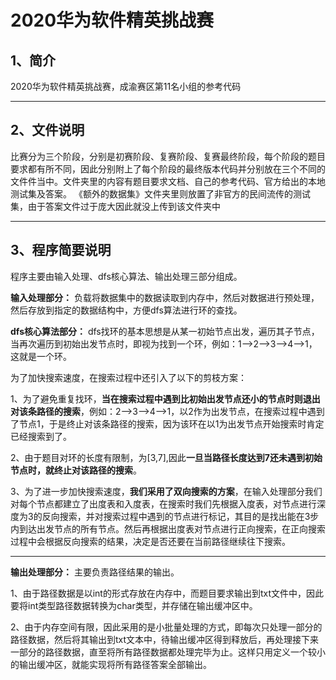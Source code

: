 # 2020华为软件精英挑战赛
## 1、简介
2020华为软件精英挑战赛，成渝赛区第11名小组的参考代码
***
## 2、文件说明
比赛分为三个阶段，分别是初赛阶段、复赛阶段、复赛最终阶段，每个阶段的题目要求都有所不同，因此分别附上了每个阶段的最终版本代码并分别放在三个不同的文件件当中。文件夹里的内容有题目要求文档、自己的参考代码、官方给出的本地测试集及答案。
《额外的数据集》文件夹里则放置了非官方的民间流传的测试集，由于答案文件过于庞大因此就没上传到该文件夹中
***
## 3、程序简要说明
程序主要由输入处理、dfs核心算法、输出处理三部分组成。


**输入处理部分：**
负载将数据集中的数据读取到内存中，然后对数据进行预处理，然后存放到指定的数据结构中，方便dfs算法进行环的查找。


**dfs核心算法部分：**
dfs找环的基本思想是从某一初始节点出发，遍历其子节点，当再次遍历到初始出发节点时，即视为找到一个环，例如：1-->2-->3-->4-->1，这就是一个环。


为了加快搜索速度，在搜索过程中还引入了以下的剪枝方案：

1、为了避免重复找环，**当在搜索过程中遇到比初始出发节点还小的节点时则退出对该条路径的搜索**，例如：2-->3-->4-->1，以2作为出发节点，在搜索过程中遇到了节点1，于是终止对该条路径的搜索，因为该环在以1为出发节点开始搜索时肯定已经搜索到了。

2、由于题目对环的长度有限制，为[3,7],因此**一旦当路径长度达到7还未遇到初始节点时，就终止对该路径的搜索**。

3、为了进一步加快搜索速度，**我们采用了双向搜索的方案**，在输入处理部分我们对每个节点都建立了出度表和入度表，在搜索时我们先根据入度表，对节点进行深度为3的反向搜索，并对搜索过程中遇到的节点进行标记，其目的是找出能在3步内到达出发节点的所有节点。然后再根据出度表对节点进行正向搜索，在正向搜索过程中会根据反向搜索的结果，决定是否还要在当前路径继续往下搜索。
***
**输出处理部分：**
主要负责路径结果的输出。

1、由于路径数据是以int的形式存放在内存中，而题目要求输出到txt文件中，因此要将int类型路径数据转换为char类型，并存储在输出缓冲区中。

2、由于内存空间有限，因此采用的是小批量处理的方式，即每次只处理一部分的路径数据，然后将其输出到txt文本中，待输出缓冲区得到释放后，再处理接下来一部分的路径数据，直至将所有路径数据都处理完毕为止。这样只用定义一个较小的输出缓冲区，就能实现将所有路径答案全部输出。